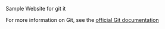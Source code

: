 Sample Website for git it

For more information on Git, see the
[official Git documentation](https://git-scm.com/)
